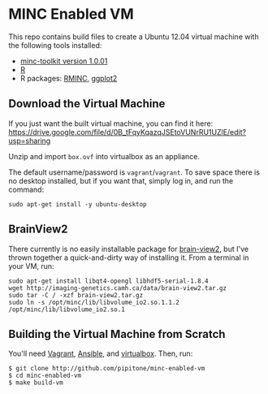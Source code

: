 MINC Enabled VM
===============

This repo contains build files to create a Ubuntu 12.04 virtual machine with the following tools installed: 
  - [minc-toolkit version 1.0.01](http://www.bic.mni.mcgill.ca/ServicesSoftware/ServicesSoftwareMincToolKit)
  - [R](http://r-project.org)
  - R packages: [RMINC](http://github.com/mcvaneede/RMINC), [ggplot2](http://ggplot2.org)

Download the Virtual Machine 
----------------------------
If you just want the built virtual machine, you can find it here: 
https://drive.google.com/file/d/0B_tFqyKqazqJSEtoVUNrRU1UZlE/edit?usp=sharing

Unzip and import `box.ovf` into virtualbox as an appliance. 

The default username/password is `vagrant`/`vagrant`. To save space there is no desktop installed, but if you want that, simply log in, and run the command: 

    sudo apt-get install -y ubuntu-desktop
    
## BrainView2
There currently is no easily installable package for [brain-view2](https://github.com/sghanavati/brain-view2), but I've thrown together a quick-and-dirty way of installing it. From a terminal in your VM, run: 


    sudo apt-get install libqt4-opengl libhdf5-serial-1.8.4
    wget http://imaging-genetics.camh.ca/data/brain-view2.tar.gz
    sudo tar -C / -xzf brain-view2.tar.gz
    sudo ln -s /opt/minc/lib/libvolume_io2.so.1.1.2 /opt/minc/lib/libvolume_io2.so.1


Building the Virtual Machine from Scratch
-----------------------------------------
You'll need [Vagrant](http://vagrantup.com), [Ansible](http://ansible.com), and
[virtualbox](http://virtualbox.org). Then, run: 
  
    $ git clone http://github.com/pipitone/minc-enabled-vm
    $ cd minc-enabled-vm
    $ make build-vm 
